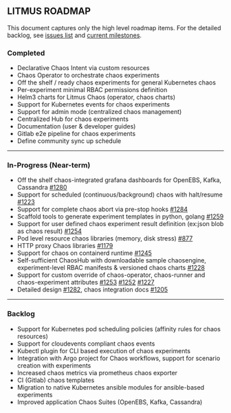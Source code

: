 ## LITMUS ROADMAP

This document captures only the high level roadmap items. For the detailed backlog, see [issues list](https://github.com/litmuschaos/litmus/issues) and [current milestones](https://github.com/litmuschaos/litmus/milestones). 

### Completed

-   Declarative Chaos Intent via custom resources
-   Chaos Operator to orchestrate chaos experiments
-   Off the shelf / ready chaos experiments for general Kubernetes chaos
-   Per-experiment minimal RBAC permissions definition
-   Helm3 charts for Litmus Chaos (operator, chaos charts)
-   Support for Kubernetes events for chaos experiments
-   Support for admin mode (centralized chaos management) 
-   Centralized Hub for chaos experiments
-   Documentation (user & developer guides)
-   Gitlab e2e pipeline for chaos experiments
-   Define community sync up schedule 

------

### In-Progress (Near-term) 

-   Off the shelf chaos-integrated grafana dashboards for OpenEBS, Kafka, Cassandra [#1280](https://github.com/litmuschaos/litmus/issues/1280)
-   Support for scheduled (continuous/background) chaos with halt/resume [#1223](https://github.com/litmuschaos/litmus/issues/1223)
-   Support for complete chaos abort via pre-stop hooks [#1284](https://github.com/litmuschaos/litmus/issues/1284)
-   Scaffold tools to generate experiment templates in python, golang [#1259](https://github.com/litmuschaos/litmus/issues/1259)
-   Support for user defined chaos experiment result definition (ex:json blob as chaos result) [#1254](https://github.com/litmuschaos/litmus/issues/1254)
-   Pod level resource chaos libraries (memory, disk stress) [#877](https://github.com/litmuschaos/litmus/issues/877)
-   HTTP proxy Chaos libraries [#1179](https://github.com/litmuschaos/litmus/issues/1179)
-   Support for chaos on containerd runtime [#1245](https://github.com/litmuschaos/litmus/issues/1245)
-   Self-sufficient ChaosHub with downloadable sample chaosengine, experiment-level RBAC manifests & versioned chaos charts [#1228](https://github.com/litmuschaos/litmus/issues/1228)
-   Support for custom override of chaos-operator, chaos-runner and chaos-experiment attributes [#1253](https://github.com/litmuschaos/litmus/issues/1253) [#1252](https://github.com/litmuschaos/litmus/issues/1252) [#1227](https://github.com/litmuschaos/litmus/issues/1227)
-   Detailed design [#1282](https://github.com/litmuschaos/litmus/issues/1282), chaos integration docs [#1205](https://github.com/litmuschaos/litmus/issues/1205)  

------

### Backlog

-   Support for Kubernetes pod scheduling policies (affinity rules for chaos resources)
-   Support for cloudevents compliant chaos events
-   Kubectl plugin for CLI based execution of chaos experiments
-   Integration with Argo project for Chaos workflows, support for scenario creation with experiments
-   Increased chaos metrics via prometheus chaos exporter
-   CI (Gitlab) chaos templates
-   Migration to native Kubernetes ansible modules for ansible-based experiments
-   Improved application Chaos Suites (OpenEBS, Kafka, Cassandra) 
